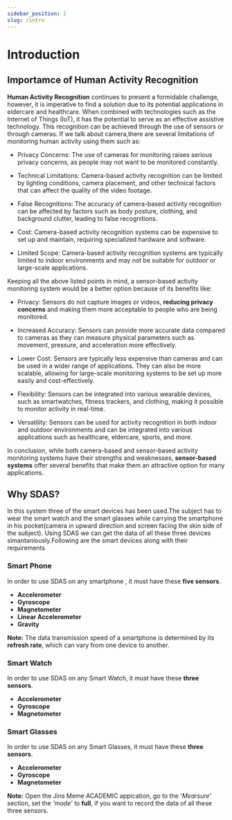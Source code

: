 ```yaml
---
sidebar_position: 1
slug: /intro
---
```

# Introduction
## Importamce of Human Activity Recognition
**Human Activity Recognition** continues to present a formidable challenge, however, it is imperative to find a solution due to its potential applications in eldercare and healthcare. When combined with technologies such as the Internet of Things (IoT), it has the potential to serve as an effective assistive technology. This recognition can be achieved through the use of sensors or through cameras.
If we talk about camera,there are several limitations of monitoring human activity using them such as: 
- Privacy Concerns: The use of cameras for monitoring raises serious privacy concerns, as people may not want to be monitored constantly.

- Technical Limitations: Camera-based activity recognition can be limited by lighting conditions, camera placement, and other technical factors that can affect the quality of the video footage.

- False Recognitions: The accuracy of camera-based activity recognition can be affected by factors such as body posture, clothing, and background clutter, leading to false recognitions.

- Cost: Camera-based activity recognition systems can be expensive to set up and maintain, requiring specialized hardware and software.

- Limited Scope: Camera-based activity recognition systems are typically limited to indoor environments and may not be suitable for outdoor or large-scale applications.

Keeping all the above listed points in mind, a sensor-based activity monitoring system would be a better option because of its benefits like:

- Privacy: Sensors do not capture images or videos, **reducing privacy concerns** and making them more acceptable to people who are being monitored.

- Increased Accuracy: Sensors can provide more accurate data compared to cameras as they can measure physical parameters such as movement, pressure, and acceleration more effectively.

- Lower Cost: Sensors are typically less expensive than cameras and can be used in a wider range of applications. They can also be more scalable, allowing for large-scale monitoring systems to be set up more easily and cost-effectively.

- Flexibility: Sensors can be integrated into various wearable devices, such as smartwatches, fitness trackers, and clothing, making it possible to monitor activity in real-time.

- Versatility: Sensors can be used for activity recognition in both indoor and outdoor environments and can be integrated into various applications such as healthcare, eldercare, sports, and more.

In conclusion, while both camera-based and sensor-based activity monitoring systems have their strengths and weaknesses, **sensor-based systems** offer several benefits that make them an attractive option for many applications.

## Why SDAS?
In this system three of the smart devices has been used.The subject has to wear the smart watch and the smart glasses while carrying the smartphone in his pocket(camera in upward direction and screen facing the skin side of the subject). 
Using SDAS we can get the data of all these three devices simantaniously.Following are the smart devices along with their requirements

### Smart Phone
In order to use SDAS on any smartphone , it must have these **five sensors**.
- **Accelerometer** 
 - **Gyroscope** 
 - **Magnetometer**
 - **Linear Accelerometer**
 - **Gravity**


**Note:** The data transmission speed of a smartphone is determined by its **refresh rate**, which can vary from one device to another.

### Smart Watch
In order to use SDAS on any Smart Watch, it must have these **three sensors**.
- **Accelerometer** 
 - **Gyroscope** 
 - **Magnetometer**


### Smart Glasses
In order to use SDAS on any Smart Glasses, it must have these **three sensors**.
- **Accelerometer** 
 - **Gyroscope** 
 - **Magnetometer**

**Note:** Open the Jins Meme ACADEMIC appication, go to the *'Mearsure'* section, set the *'mode'* to **full**, if you want to record the data of all these three sensors.

